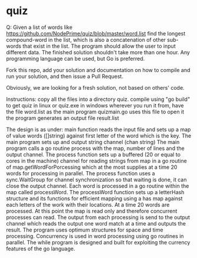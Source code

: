 # quiz


Q: Given a list of words like https://github.com/NodePrime/quiz/blob/master/word.list find the longest compound-word in the list, which is also a concatenation of other sub-words that exist in the list. The program should allow the user to input different data. The finished solution shouldn't take more than one hour. Any programming language can be used, but Go is preferred.


Fork this repo, add your solution and documentation on how to compile and run your solution, and then issue a Pull Request. 

Obviously, we are looking for a fresh solution, not based on others' code.

Instructions:
copy all the files into a directory quiz.
compile using "go build" to get quiz in linux or quiz.exe in windows
wherever you run it from, have the file word.list as the main program quizmain.go uses this file to open it
the program generates an output file result.list

The design is as under:
main function reads the input file and sets up a map of value words ([]string) against first letter of the word which is the key.
The main program sets up and output string channel (chan string)
The main program calls a go routine process with the map, number of lines and the output channel.
The process function sets up a buffered (20 or equal to cores in the machine) channel for reading strings from map in a go routine of map.getWordForPorcessing which at the most supplies at a time 20 words for processing in parallel.
The process function uses a sync.WaitGroup for channel synchronization so that waiting is done, it can close the output channel.
Each word is processed in a go routine within the map called processWord.
The processWord function sets up a letterHash structure and its functions for efficient mapping using a has map against each letters of the work with their locations.
At a time 20 words are processed. At this point the map is read only and therefore concurrent processes can read.
The output from each processing is send to the output channel which reads the output one word match at a time and outputs the result.
The program uses optimum structures for space and time processing. Concurrency is used in word processing using go routines in parallel. The while program is designed and built for exploiting the currency features of the go language.
